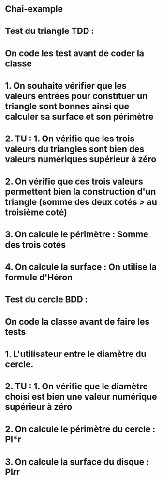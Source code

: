 # Chai-example

# Test du triangle TDD : 
# On code les test avant de coder la classe
# 1.  On souhaite vérifier que les valeurs entrées pour constituer un triangle sont bonnes ainsi que calculer sa surface et son périmètre
# 2.  TU : 1. On vérifie que les trois valeurs du triangles sont bien des valeurs numériques supérieur à zéro
#          2. On vérifie que ces trois valeurs permettent bien la construction d'un triangle (somme des deux cotés > au troisième coté)
#          3. On calcule le périmètre : Somme des trois cotés
#          4. On calcule la surface : On utilise la formule d'Héron
#
#
# Test du cercle BDD :
# On code la classe avant de faire les tests
# 1. L'utilisateur entre le diamètre du cercle.
# 2. TU : 1. On vérifie que le diamètre choisi est bien une valeur numérique supérieur à zéro
#         2. On calcule le périmètre du cercle : PI*r
#         3. On calcule la surface du disque : PI*r*r
#
#
#
